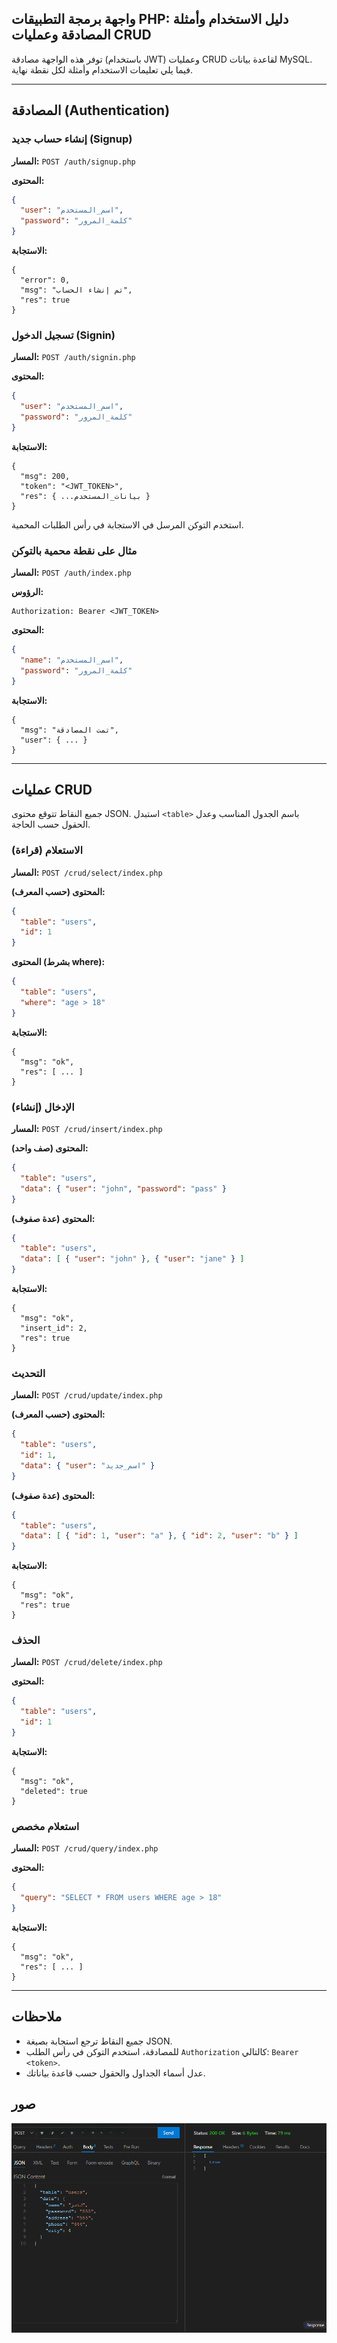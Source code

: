 ## واجهة برمجة التطبيقات PHP: دليل الاستخدام وأمثلة المصادقة وعمليات CRUD

توفر هذه الواجهة مصادقة (باستخدام JWT) وعمليات CRUD لقاعدة بيانات MySQL. فيما يلي تعليمات الاستخدام وأمثلة لكل نقطة نهاية.

---

## المصادقة (Authentication)

### إنشاء حساب جديد (Signup)
**المسار:** `POST /auth/signup.php`

**المحتوى:**
```json
{
  "user": "اسم_المستخدم",
  "password": "كلمة_المرور"
}
```
**الاستجابة:**
```
{
  "error": 0,
  "msg": "تم إنشاء الحساب",
  "res": true
}
```

### تسجيل الدخول (Signin)
**المسار:** `POST /auth/signin.php`

**المحتوى:**
```json
{
  "user": "اسم_المستخدم",
  "password": "كلمة_المرور"
}
```
**الاستجابة:**
```
{
  "msg": 200,
  "token": "<JWT_TOKEN>",
  "res": { ...بيانات_المستخدم }
}
```

استخدم التوكن المرسل في الاستجابة في رأس الطلبات المحمية.

### مثال على نقطة محمية بالتوكن
**المسار:** `POST /auth/index.php`

**الرؤوس:**
```
Authorization: Bearer <JWT_TOKEN>
```
**المحتوى:**
```json
{
  "name": "اسم_المستخدم",
  "password": "كلمة_المرور"
}
```
**الاستجابة:**
```
{
  "msg": "تمت المصادقة",
  "user": { ... }
}
```

---

## عمليات CRUD

جميع النقاط تتوقع محتوى JSON. استبدل `<table>` باسم الجدول المناسب وعدل الحقول حسب الحاجة.

### الاستعلام (قراءة)
**المسار:** `POST /crud/select/index.php`

**المحتوى (حسب المعرف):**
```json
{
  "table": "users",
  "id": 1
}
```
**المحتوى (بشرط where):**
```json
{
  "table": "users",
  "where": "age > 18"
}
```
**الاستجابة:**
```
{
  "msg": "ok",
  "res": [ ... ]
}
```

### الإدخال (إنشاء)
**المسار:** `POST /crud/insert/index.php`

**المحتوى (صف واحد):**
```json
{
  "table": "users",
  "data": { "user": "john", "password": "pass" }
}
```
**المحتوى (عدة صفوف):**
```json
{
  "table": "users",
  "data": [ { "user": "john" }, { "user": "jane" } ]
}
```
**الاستجابة:**
```
{
  "msg": "ok",
  "insert_id": 2,
  "res": true
}
```

### التحديث
**المسار:** `POST /crud/update/index.php`

**المحتوى (حسب المعرف):**
```json
{
  "table": "users",
  "id": 1,
  "data": { "user": "اسم_جديد" }
}
```
**المحتوى (عدة صفوف):**
```json
{
  "table": "users",
  "data": [ { "id": 1, "user": "a" }, { "id": 2, "user": "b" } ]
}
```
**الاستجابة:**
```
{
  "msg": "ok",
  "res": true
}
```

### الحذف
**المسار:** `POST /crud/delete/index.php`

**المحتوى:**
```json
{
  "table": "users",
  "id": 1
}
```
**الاستجابة:**
```
{
  "msg": "ok",
  "deleted": true
}
```

### استعلام مخصص
**المسار:** `POST /crud/query/index.php`

**المحتوى:**
```json
{
  "query": "SELECT * FROM users WHERE age > 18"
}
```
**الاستجابة:**
```
{
  "msg": "ok",
  "res": [ ... ]
}
```

---

## ملاحظات
- جميع النقاط ترجع استجابة بصيغة JSON.
- للمصادقة، استخدم التوكن في رأس الطلب `Authorization` كالتالي: `Bearer <token>`.
- عدل أسماء الجداول والحقول حسب قاعدة بياناتك.

## صور
![](API_MOCK_TEST.png)
